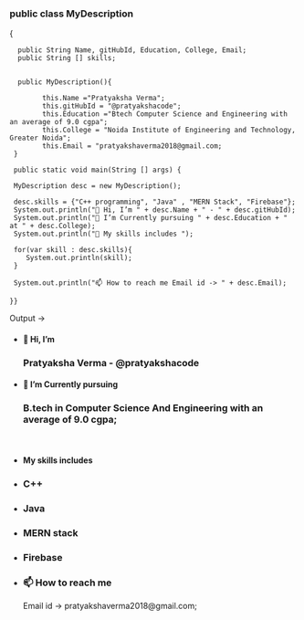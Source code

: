 <h3> public class MyDescription </h3> {

      public String Name, gitHubId, Education, College, Email;
      public String [] skills;
      
      
      public MyDescription(){
      
            this.Name ="Pratyaksha Verma";
            this.gitHubId = "@pratyakshacode";
            this.Education ="Btech Computer Science and Engineering with an average of 9.0 cgpa";
            this.College = "Noida Institute of Engineering and Technology, Greater Noida";
            this.Email = "pratyakshaverma2018@gmail.com;
     }
     
     public static void main(String [] args) {
     
     MyDescription desc = new MyDescription();
     
     desc.skills = {"C++ programming", "Java" , "MERN Stack", "Firebase"};
     System.out.println("👋 Hi, I’m " + desc.Name + " - " + desc.gitHubId);
     System.out.println("🌱 I’m Currently pursuing " + desc.Education + " at " + desc.College);
     System.out.println("👀 My skills includes ");
     
     for(var skill : desc.skills){
        System.out.println(skill);
     }
     
     System.out.println("📫 How to reach me Email id -> " + desc.Email);
     
    }}
 
Output ->

- <h4>👋 Hi, I’m  </h4> <h3> Pratyaksha Verma - @pratyakshacode </h3>
- <h4> 🌱 I’m Currently pursuing </h4> <h3> B.tech in Computer Science And Engineering with an average of 9.0 cgpa; </h3> <br>
- <h4> My skills includes </h4>
- <h3> C++ </h3>
- <h3> Java </h3>
- <h3> MERN stack </h3>
- <h3> Firebase </h3>
- <h3>📫 How to reach me </h3> Email id -> pratyakshaverma2018@gmail.com;






